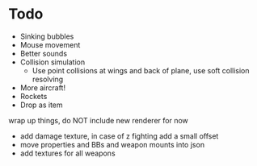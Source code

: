 # Todo

* Sinking bubbles
* Mouse movement
* Better sounds
* Collision simulation
    * Use point collisions at wings and back of plane, use soft collision resolving
* More aircraft!
* Rockets
* Drop as item



wrap up things, do NOT include new renderer for now
* add damage texture, in case of z fighting add a small offset
* move properties and BBs and weapon mounts into json
* add textures for all weapons